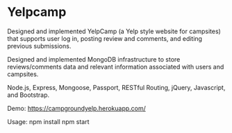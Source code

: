 # Yelpcamp

Designed and implemented YelpCamp (a Yelp style website for campsites) that supports user log in, posting review and comments, and editing previous submissions.

Designed and implemented MongoDB infrastructure to store reviews/comments data and relevant information associated with users and campsites.

Node.js, Express, Mongoose, Passport, RESTful Routing, jQuery, Javascript, and Bootstrap.

Demo: https://campgroundyelp.herokuapp.com/

Usage:
npm install
npm start
